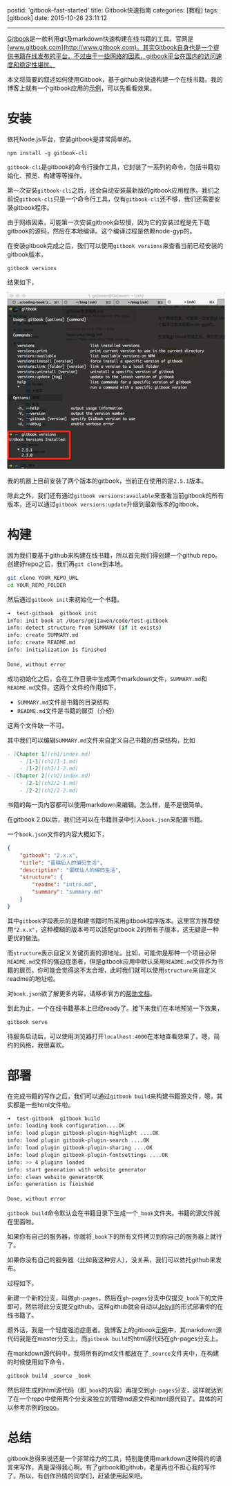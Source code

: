 postid: 'gitbook-fast-started'
title: Gitbook快速指南
categories: [教程]
tags: [gitbook]
date: 2015-10-28 23:11:12

---

[Gitbook](https://github.com/GitbookIO/gitbook)是一款利用git及markdown快速构建在线书籍的工具。官网是[www.gitbook.com](http://www.gitbook.com)。其实Gitbook自身也是一个提供书籍在线发布的平台。不过由于一些网络的因素，gitbook平台在国内的访问速度和稳定性堪忧。

本文将简要的叙述如何使用Gitbook，基于github来快速构建一个在线书籍。我的博客上就有一个gitbook应用的[示例](http://gejiawen.github.io/coding-book/)，可以先看看效果。

# 安装

依托Node.js平台，安装gitbook是非常简单的。

```shell
npm install -g gitbook-cli
```

`gitbook-cli`是gitbook的命令行操作工具，它封装了一系列的命令，包括书籍初始化、预览、构建等等操作。

第一次安装`gitbook-cli`之后，还会自动安装最新版的gitbook应用程序。我们之前说`gitbook-cli`只是一个命令行工具，仅有`gitbook-cli`还不够，我们还需要安装gitbook程序。

由于网络因素，可能第一次安装gitbook会较慢，因为它的安装过程是先下载gitbook的源码，然后在本地编译。这个编译过程是依赖node-gyp的。

在安装gitbook完成之后，我们可以使用`gitbook versions`来查看当前已经安装的gitbook版本，

```shell
gitbook versions
```

结果如下，

![](/res/gitbook-fast-started/001.png)

我的机器上目前安装了两个版本的gitbook，当前正在使用的是`2.5.1`版本。

除此之外，我们还有通过`gitbook versions:available`来查看当前gitbook的所有版本，还可以通过`gitbook versions:update`升级到最新版本的gitbook。


# 构建

因为我们要基于github来构建在线书籍，所以首先我们得创建一个github repo。创建好repo之后，我们再`git clone`到本地。

```bash
git clone YOUR_REPO_URL
cd YOUR_REPO_FOLDER
```

然后通过`gitbook init`来初始化一个书籍。

```bash
➜  test-gitbook  gitbook init
info: init book at /Users/gejiawen/code/test-gitbook
info: detect structure from SUMMARY (if it exists)
info: create SUMMARY.md
info: create README.md
info: initialization is finished

Done, without error
```

成功初始化之后，会在工作目录中生成两个markdown文件，`SUMMARY.md`和`README.md`文件。这两个文件的作用如下，

- `SUMMARY.md`文件是书籍的目录结构
- `README.md`文件是书籍的扉页（介绍）

这两个文件缺一不可。

其中我们可以编辑`SUMMARY.md`文件来自定义自己书籍的目录结构，比如

```markdown
- [Chapter 1](ch1/index.md)
    - [1-1](ch1/1-1.md)
    - [1-2](ch1/1-2.md)
- [Chapter 2](ch2/index.md)
    - [2-1](ch2/2-1.md)
    - [2-2](ch2/2-2.md)  
```

书籍的每一页内容都可以使用markdown来编辑。怎么样，是不是很简单。

在gitbook 2.0以后，我们还可以在书籍目录中引入`book.json`来配置书籍。

一个`book.json`文件的内容大概如下，

```json
{
    "gitbook": "2.x.x",
    "title": "蛋糕仙人的编码生活",
    "description": "蛋糕仙人的编码生活",
    "structure": {
        "readme": "intro.md",
        "summary": "summary.md"
    }
}
```

其中`gitbook`字段表示的是构建书籍时所采用gitbook程序版本。这里官方推荐使用`"2.x.x"`，这种模糊的版本号可以适配gitbook 2的所有子版本，这无疑是一种更优的做法。

而`structure`表示自定义关键页面的源地址。比如，可能你是那种一个项目必带`README.md`文件的强迫症患者，但是gitbook应用中默认采用`README.md`文件作为书籍的扉页。你可能会觉得这不太合理，此时我们就可以使用`structure`来自定义readme的地址啦。

对`book.json`欲了解更多内容，请移步官方的[帮助文档](http://help.gitbook.com/format/configuration.html)。

到此为止，一个在线书籍基本上已经ready了。接下来我们在本地预览一下效果，

```bash
gitbook serve
```

待服务启动后，可以使用浏览器打开`localhost:4000`在本地查看效果了。嗯，简约的风格，我很喜欢。

# 部署

在完成书籍的写作之后，我们可以通过`gitbook build`来构建书籍源文件，嗯，其实都是一些html文件啦。

```bash
➜  test-gitbook  gitbook build
info: loading book configuration....OK
info: load plugin gitbook-plugin-highlight ....OK
info: load plugin gitbook-plugin-search ....OK
info: load plugin gitbook-plugin-sharing ....OK
info: load plugin gitbook-plugin-fontsettings ....OK
info: >> 4 plugins loaded
info: start generation with website generator
info: clean website generatorOK
info: generation is finished

Done, without error
```

`gitbook build`命令默认会在书籍目录下生成一个`_book`文件夹。书籍的源文件就在里面啦。

如果你有自己的服务器，你就将`_book`下的所有文件拷贝到你自己的服务器上就行了。

如果你没有自己的服务器（比如我这种穷人），没关系，我们可以依托github来发布。

过程如下，

新建一个新的分支，叫做`gh-pages`，然后在`gh-pages`分支中仅提交`_book`下的文件即可，然后将此分支提交github。这样github就会自动以[Jekyll](https://github.com/jekyll/jekyll)的形式部署你的在线书籍了。

题外话，我是一个轻度强迫症患者。我博客上的gitbook[示例](http://gejiawen.github.io/coding-book/)中，其markdown源代码我是在master分支上，而`gitbook build`的html源代码在gh-pages分支上。

在markdown源代码中，我将所有的md文件都放在了`_source`文件夹中，在构建的时候使用如下命令，

```bash
gitbook build _source _book
```

然后将生成的html源代码（即`_book`的内容）再提交到`gh-pages`分支，这样就达到了在一个repo中使用两个分支来独立的管理md源文件和html源代码了。具体的可以参考示例的[repo](https://github.com/gejiawen/coding-book)。

# 总结

gitbook总得来说还是一个非常给力的工具，特别是使用markdown这种简约的语言来写作，真是深得我心啊。有了gitbook和github，老是再也不担心我的写作了。所以，有创作热情的同学们，赶紧使用起来吧。

